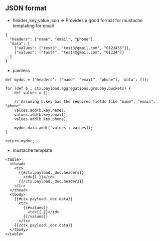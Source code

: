 ## JSON format
- header_key_value.json => Provides a good format for mustache templating for email

```
{
  "headers": ["name", "email", "phone"],
  "data": [
    {"values": ["test3", "test3@gmail.com", "0123455"]},
    {"values": ["test4", "test4@gmail.com", "01234"]}
  ]
}
```

- painless
```
def mydoc = ['headers': ["name", "email", "phone"], 'data': []];

for (def b : ctx.payload.aggregations.groupby.buckets) {
    def values = [];
    
    // Assuming b.key has the required fields like "name", "email", "phone"
    values.add(b.key.name);
    values.add(b.key.email);
    values.add(b.key.phone);

    mydoc.data.add(['values': values]);
}

return mydoc;

```

- mustache template

```
<table>
  <thead>
    <tr>
      {{#ctx.payload._doc.headers}}
        <td>{{.}}</td>
      {{/ctx.payload._doc.headers}}
    </tr>
  </thead>
  <tbody>
    {{#ctx.payload._doc.data}}
      <tr>
        {{#values}}
          <td>{{.}}</td>
        {{/values}}
      </tr>
    {{/ctx.payload._doc.data}}
  </tbody>
</table>

```